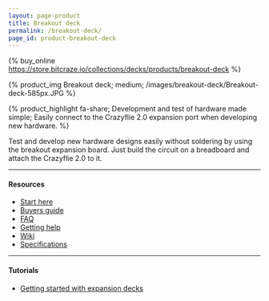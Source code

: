 ```yaml
---
layout: page-product
title: Breakout deck
permalink: /breakout-deck/
page_id: product-breakout-deck
---
```


{% buy_online https://store.bitcraze.io/collections/decks/products/breakout-deck %}

{% product_img Breakout deck; medium;
/images/breakout-deck/Breakout-deck-585px.JPG
%}

{% product_highlight
fa-share;
Development and test of hardware made simple;
Easily connect to the Crazyflie 2.0 expansion port when developing new hardware.
%}

Test and develop new hardware designs easily without soldering by using
the breakout expansion board. Just build the circuit on a breadboard
and attach the Crazyflie 2.0 to it.

---

#### Resources

- [Start here](/start/)
- [Buyers guide](/crazyflie-2-0-buyers-guide/)
- [FAQ](/frequently-asked-questions-Crazyflie-2.0/)
- [Getting help](/getting-help/)
- [Wiki](https://wiki.bitcraze.io/projects:crazyflie2:expansionboards:breakout)
- [Specifications](https://store.bitcraze.io/collections/decks/products/breakout-deck)

---

#### Tutorials

- [Getting started with expansion decks](/getting-started-with-expansion-decks/)
